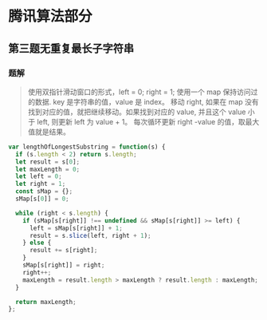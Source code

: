 # 腾讯算法部分

## 第三题无重复最长子字符串

### 题解

> 使用双指针滑动窗口的形式，left = 0; right = 1; 使用一个 map 保持访问过的数据. key 是字符串的值，value 是 index。 移动 right, 如果在 map 没有找到对应的值，就把继续移动。如果找到对应的 value, 并且这个 value 小于 left, 则更新 left 为 value + 1。 每次循环更新 right -value 的值，取最大值就是结果。

```javascript
var lengthOfLongestSubstring = function(s) {
  if (s.length < 2) return s.length;
  let result = s[0];
  let maxLength = 0;
  let left = 0;
  let right = 1;
  const sMap = {};
  sMap[s[0]] = 0;

  while (right < s.length) {
    if (sMap[s[right]] !== undefined && sMap[s[right]] >= left) {
      left = sMap[s[right]] + 1;
      result = s.slice(left, right + 1);
    } else {
      result += s[right];
    }
    sMap[s[right]] = right;
    right++;
    maxLength = result.length > maxLength ? result.length : maxLength;
  }

  return maxLength;
};
```
